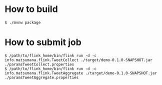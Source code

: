 # How to build

```
$ ./mvnw package
```

# How to submit job

```
$ /path/to/flink_home/bin/flink run -d -c info.matsumana.flink.TweetCollect ./target/demo-0.1.0-SNAPSHOT.jar ./paramsTweetCollect.properties
$ /path/to/flink_home/bin/flink run -d -c info.matsumana.flink.TweetAggregate ./target/demo-0.1.0-SNAPSHOT.jar ./paramsTweetAggregate.properties
```
